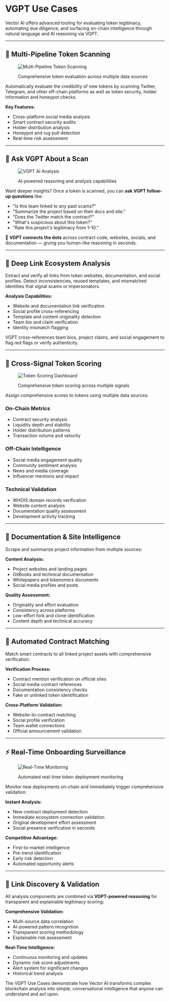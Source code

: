 # VGPT Use Cases

Vector AI offers advanced tooling for evaluating token legitimacy, automating due diligence, and surfacing on-chain intelligence through natural language and AI reasoning via VGPT.

***

## 🧠 Multi-Pipeline Token Scanning

<figure><img src="../assets/framework.png" alt="Multi-Pipeline Token Scanning"><figcaption><p>Comprehensive token evaluation across multiple data sources</p></figcaption></figure>

Automatically evaluate the credibility of new tokens by scanning Twitter, Telegram, and other off-chain platforms as well as token security, holder information and honeypot checks.

**Key Features:**

* Cross-platform social media analysis
* Smart contract security audits
* Holder distribution analysis
* Honeypot and rug pull detection
* Real-time risk assessment

***

## 💬 Ask VGPT About a Scan

<figure><img src="../assets/brain-analysis.png" alt="VGPT AI Analysis"><figcaption><p>AI-powered reasoning and analysis capabilities</p></figcaption></figure>

Want deeper insights? Once a token is scanned, you can **ask VGPT follow-up questions** like:

* "Is this team linked to any past scams?"
* "Summarize the project based on their docs and site."
* "Does the Twitter match the contract?"
* "What's suspicious about this token?"
* "Rate this project's legitimacy from 1–10."

🧠 **VGPT connects the dots** across contract code, websites, socials, and documentation — giving you human-like reasoning in seconds.

***

## 🔗 Deep Link Ecosystem Analysis

Extract and verify all links from token websites, documentation, and social profiles. Detect inconsistencies, reused templates, and mismatched identities that signal scams or impersonators.

**Analysis Capabilities:**

* Website and documentation link verification
* Social profile cross-referencing
* Template and content originality detection
* Team bio and claim verification
* Identity mismatch flagging

VGPT cross-references team bios, project claims, and social engagement to flag red flags or verify authenticity.

***

## 🧬 Cross-Signal Token Scoring

<figure><img src="../assets/crypto-chart.png" alt="Token Scoring Dashboard"><figcaption><p>Comprehensive token scoring across multiple signals</p></figcaption></figure>

Assign comprehensive scores to tokens using multiple data sources:

### **On-Chain Metrics**

* Contract security analysis
* Liquidity depth and stability
* Holder distribution patterns
* Transaction volume and velocity

### **Off-Chain Intelligence**

* Social media engagement quality
* Community sentiment analysis
* News and media coverage
* Influencer mentions and impact

### **Technical Validation**

* WHOIS domain records verification
* Website content analysis
* Documentation quality assessment
* Development activity tracking

***

## 📄 Documentation & Site Intelligence

Scrape and summarize project information from multiple sources:

**Content Analysis:**

* Project websites and landing pages
* GitBooks and technical documentation
* Whitepapers and tokenomics documents
* Social media profiles and posts

**Quality Assessment:**

* Originality and effort evaluation
* Consistency across platforms
* Low-effort fork and clone identification
* Content depth and technical accuracy

***

## 🔁 Automated Contract Matching

Match smart contracts to all linked project assets with comprehensive verification:

**Verification Process:**

* Contract mention verification on official sites
* Social media contract references
* Documentation consistency checks
* Fake or unlinked token identification

**Cross-Platform Validation:**

* Website-to-contract matching
* Social profile verification
* Team wallet connections
* Official announcement validation

***

## ⚡ Real-Time Onboarding Surveillance

<figure><img src="../assets/sniper-flow.png" alt="Real-Time Monitoring"><figcaption><p>Automated real-time token deployment monitoring</p></figcaption></figure>

Monitor new deployments on-chain and immediately trigger comprehensive validation:

**Instant Analysis:**

* New contract deployment detection
* Immediate ecosystem connection validation
* Original development effort assessment
* Social presence verification in seconds

**Competitive Advantage:**

* First-to-market intelligence
* Pre-trend identification
* Early risk detection
* Automated opportunity alerts

***

## 🎯 Link Discovery & Validation

All analysis components are combined via **VGPT-powered reasoning** for transparent and explainable legitimacy scoring:

**Comprehensive Validation:**

* Multi-source data correlation
* AI-powered pattern recognition
* Transparent scoring methodology
* Explainable risk assessment

**Real-Time Intelligence:**

* Continuous monitoring and updates
* Dynamic risk score adjustments
* Alert system for significant changes
* Historical trend analysis

The VGPT Use Cases demonstrate how Vector AI transforms complex blockchain analysis into simple, conversational intelligence that anyone can understand and act upon.
